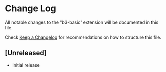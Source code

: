 # Change Log

All notable changes to the "b3-basic" extension will be documented in this file.

Check [Keep a Changelog](http://keepachangelog.com/) for recommendations on how to structure this file.

## [Unreleased]

- Initial release